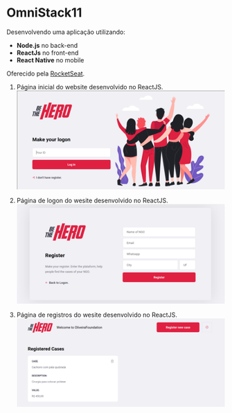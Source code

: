 
# OmniStack11

Desenvolvendo uma aplicação utilizando:

+ **Node.js** no back-end
+ **ReactJs** no front-end
+ **React Native** no mobile

Oferecido pela [RocketSeat](https://rocketseat.com.br).


1. Página inicial do website desenvolvido no ReactJS.
![main page website](https://github.com/raffoliveira/OmniStack2020/blob/master/images/main.png)

2. Página de logon do wesite desenvolvido no ReactJS.
![alt text](https://github.com/raffoliveira/OmniStack2020/blob/master/images/logon.png)

3. Página de registros do wesite desenvolvido no ReactJS.
![alt text](https://github.com/raffoliveira/OmniStack2020/blob/master/images/register.png)




